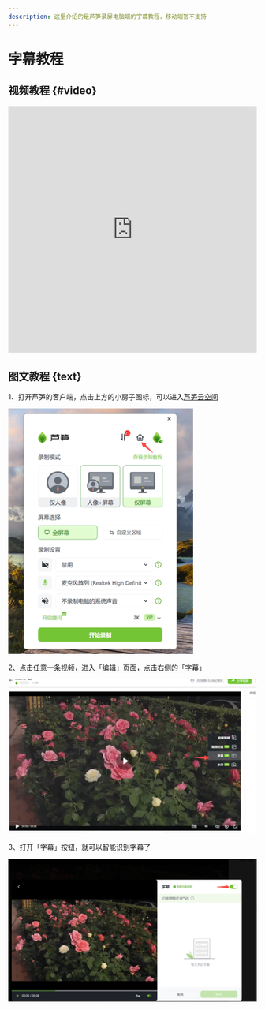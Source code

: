 ```yaml
---
description: 这里介绍的是芦笋录屏电脑端的字幕教程，移动端暂不支持
---
```


# 字幕教程

## 视频教程 {#video}

<iframe src="https://lusun.com/embed/?id=CDmkPt85Aa8" width="100%" height="500px" scrolling="no" border="0" frameborder="no" framespacing="0" allowfullscreen="true"></iframe>

## 图文教程 {text}

1、打开芦笋的客户端，点击上方的小房子图标，可以进入[芦笋云空间](https://lusun.com/dashboard/videos/?ref=help.lusun.com)

<ImgCenter><img src="../public/.gitbook/assets/240521_001.png" alt="" width="375"></ImgCenter>

2、点击任意一条视频，进入「编辑」页面，点击右侧的「字幕」

<ImgCenter><img src="../public/.gitbook/assets/240521_002.png" alt=""></ImgCenter>

3、打开「字幕」按钮，就可以智能识别字幕了

<ImgCenter><img src="../public/.gitbook/assets/240521_003.png" alt=""></ImgCenter>
